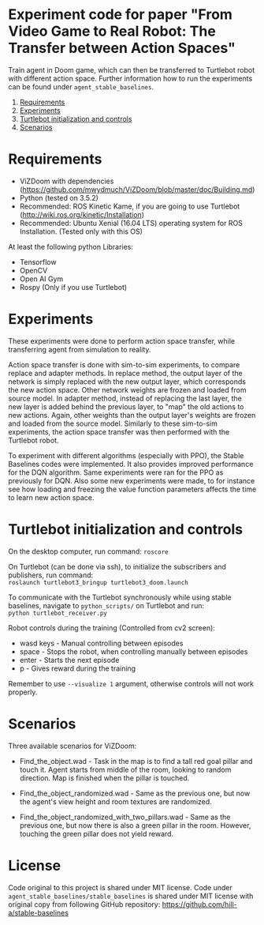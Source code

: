 # Experiment code for paper "From Video Game to Real Robot: The Transfer between Action Spaces"

Train agent in Doom game, which can then be transferred to Turtlebot robot with different action space. 
Further information how to run the experiments can be found under `agent_stable_baselines`.

1. [Requirements](#Requirements)
1. [Experiments](#Experiments)
1. [Turtlebot initialization and controls](#turtlebot-initialization-and-controls)
1. [Scenarios](#Scenarios)

<a name="Requirements"></a>
# Requirements
* ViZDoom with dependencies (https://github.com/mwydmuch/ViZDoom/blob/master/doc/Building.md)
* Python (tested on 3.5.2)
* Recommended: ROS Kinetic Kame, if you are going to use Turtlebot (http://wiki.ros.org/kinetic/Installation)
* Recommended: Ubuntu Xenial (16.04 LTS) operating system for ROS Installation. (Tested only with this OS)

At least the following python Libraries:
* Tensorflow
* OpenCV
* Open AI Gym
* Rospy (Only if you use Turtlebot)

<a name="Experiments"></a>
# Experiments
These experiments were done to perform action space transfer, while transferring agent from simulation to reality. 

Action space transfer is done with sim-to-sim experiments, to compare replace and adapter methods. In replace method, the output layer of the network is simply replaced with the new output layer, which corresponds the new action space. Other network weights are frozen and loaded from source model. In adapter method, instead of replacing the last layer, the new layer is added behind the previous layer, to "map" the old actions to new actions. Again, other weights than the output layer's weights are frozen and loaded from the source model. Similarly to these sim-to-sim experiments, the action space transfer was then performed with the Turtlebot robot.

To experiment with different algorithms (especially with PPO), the Stable Baselines codes were implemented. It also provides improved performance for the DQN algorithm. Same experiments were ran for the PPO as previously for DQN. Also some new experiments were made, to for instance see how loading and freezing the value function parameters affects the time to learn new action space. 

<a name="Turtlebot initialization"></a>
# Turtlebot initialization and controls

On the desktop computer, run command: 
`roscore`

On Turtlebot (can be done via ssh), to initialize the subscribers and publishers, run command:   
`roslaunch turtlebot3_bringup turtlebot3_doom.launch`

To communicate with the Turtlebot synchronously while using stable baselines, navigate to `python_scripts/` on Turtlebot and run:  
`python turtlebot_receiver.py`

Robot controls during the training (Controlled from cv2 screen):  
* wasd keys - Manual controlling between episodes
* space - Stops the robot, when controlling manually between episodes
* enter - Starts the next episode
* p - Gives reward during the training
 
Remember to use `--visualize 1` argument, otherwise controls will not work properly.

<a name="Scenarios"></a>
# Scenarios
Three available scenarios for ViZDoom:

* Find_the_object.wad - Task in the map is to find a tall red goal pillar and touch it. Agent starts from middle of the room, looking to random direction. Map is finished when the pillar is touched.

* Find_the_object_randomized.wad - Same as the previous one, but now the agent's view height and room textures are randomized. 

* Find_the_object_randomized_with_two_pillars.wad - Same as the previous one, but now there is also a green pillar in the room. However, touching the green pillar does not yield reward.

# License

Code original to this project is shared under MIT license. Code under `agent_stable_baselines/stable_baselines` is shared under MIT license with original copy from following GitHub repository: https://github.com/hill-a/stable-baselines
